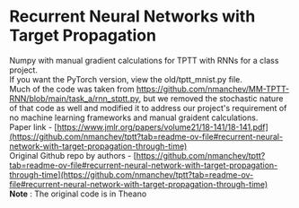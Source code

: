 # Recurrent Neural Networks with Target Propagation
Numpy with manual gradient calculations for TPTT with RNNs for a class project. </br>
If you want the PyTorch version, view the old/tptt_mnist.py file. </br>
Much of the code was taken from https://github.com/nmanchev/MM-TPTT-RNN/blob/main/task_a/rnn_stptt.py, but we removed the stochastic nature of that code as well and modified it to address our project's requirement of no machine learning frameworks and manual graident calculations. </br>
Paper link - [https://www.jmlr.org/papers/volume21/18-141/18-141.pdf](https://github.com/nmanchev/tptt?tab=readme-ov-file#recurrent-neural-network-with-target-propagation-through-time) </br>
Original Github repo by authors - [https://github.com/nmanchev/tptt?tab=readme-ov-file#recurrent-neural-network-with-target-propagation-through-time](https://github.com/nmanchev/tptt?tab=readme-ov-file#recurrent-neural-network-with-target-propagation-through-time) </br>
**Note** : The original code is in Theano
